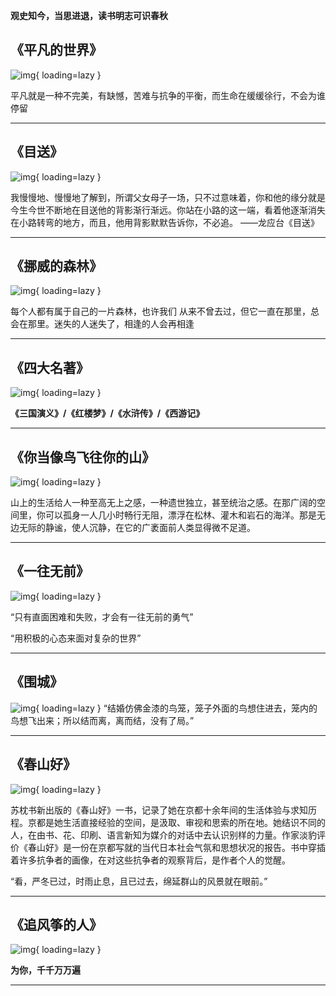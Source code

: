 **观史知今，当思进退，读书明志可识春秋**

## 《平凡的世界》  
![img](https://cn.mcecy.com/image/20230103/943cfcf82d2deb1126de05e8188e1ee9.jpeg){ loading=lazy }  

平凡就是一种不完美，有缺憾，苦难与抗争的平衡，而生命在缓缓徐行，不会为谁停留
***
## 《目送》  
![img](https://cn.mcecy.com/image/20230103/e83bbfe714afff75c23e8d9e3aaee616.jpg){ loading=lazy }   

我慢慢地、慢慢地了解到，所谓父女母子一场，只不过意味着，你和他的缘分就是今生今世不断地在目送他的背影渐行渐远。你站在小路的这一端，看着他逐渐消失在小路转弯的地方，而且，他用背影默默告诉你，不必追。
——龙应台《目送》
***

## 《挪威的森林》
![img](https://cn.mcecy.com/image/20230103/22f3fe77f106c564af242c9afc3ce47f.jpg){ loading=lazy }

每个人都有属于自己的一片森林，也许我们 从来不曾去过，但它一直在那里，总会在那里。迷失的人迷失了，相逢的人会再相逢
***
## 《四大名著》  
![img](https://cn.mcecy.com/image/20230103/ec14a88fb6c0e76d11945f6b6a811a64.jpeg){ loading=lazy }  

**《三国演义》/《红楼梦》/《水浒传》/《西游记》**
***
## 《你当像鸟飞往你的山》
![img](https://cn.mcecy.com/image/20230103/a1af8f8f085f0bec5bad9abe42469280.jpeg){ loading=lazy }

山上的生活给人一种至高无上之感，一种遗世独立，甚至统治之感。在那广阔的空间里，你可以孤身一人几小时畅行无阻，漂浮在松林、灌木和岩石的海洋。那是无边无际的静谧，使人沉静，在它的广袤面前人类显得微不足道。

***
## 《一往无前》
![img](https://cn.mcecy.com/image/20230103/5e9f8f34bc8116355e702d0b99069ee0.jpg){ loading=lazy }  

“只有直面困难和失败，才会有一往无前的勇气”

“用积极的心态来面对复杂的世界” 

***
## 《围城》
![img](https://cn.mcecy.com/image/20230103/3766e44111ee99bc70240602ccccbaf5.jpeg){ loading=lazy }
“结婚仿佛金漆的鸟笼，笼子外面的鸟想住进去，笼内的鸟想飞出来；所以结而离，离而结，没有了局。”  
***
## 《春山好》  
![img](https://cn.mcecy.com/image/20230103/1d1b6ac7ee6d9c3b4c77a736323230e7.jpeg){ loading=lazy }  

苏枕书新出版的《春山好》一书，记录了她在京都十余年间的生活体验与求知历程。京都是她生活直接经验的空间，是汲取、审视和思索的所在地。她结识不同的人，在由书、花、印刷、语言新知为媒介的对话中去认识别样的力量。作家淡豹评价《春山好》是一份在京都写就的当代日本社会气氛和思想状况的报告。书中穿插着许多抗争者的画像，在对这些抗争者的观察背后，是作者个人的觉醒。  

“看，严冬已过，时雨止息，且已过去，绵延群山的风景就在眼前。”
***
## 《追风筝的人》 
![img](https://cn.mcecy.com/image/20230103/fba50f05c8fe59f7ea6b7b3d36938096.png){ loading=lazy }  

**为你，千千万万遍**

***
